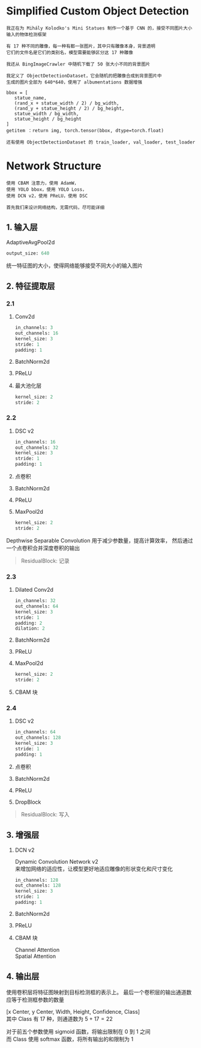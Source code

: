 # Simplified Custom Object Detection

```prompt
我正在为 Mihály Kolodko's Mini Statues 制作一个基于 CNN 的，接受不同图片大小输入的物体检测框架

有 17 种不同的雕像，每一种有都一张图片，其中只有雕像本身，背景透明
它们的文件名是它们的类别名，模型需要能够区分这 17 种雕像

我还从 BingImageCrawler 中随机下载了 50 张大小不同的背景图片

我定义了 ObjectDetectionDataset，它会随机的把雕像合成到背景图片中
生成的图片全部为 640*640，使用了 albumentations 数据增强

bbox = [
   statue_name,
   (rand_x + statue_width / 2) / bg_width,
   (rand_y + statue_height / 2) / bg_height,
   statue_width / bg_width,
   statue_height / bg_height
]
getitem ：return img, torch.tensor(bbox, dtype=torch.float)

还有使用 ObjectDetectionDataset 的 train_loader, val_loader, test_loader
```

# Network Structure

```prompt
使用 CBAM 注意力，使用 AdamW，
使用 YOLO bbox，使用 YOLO Loss，
使用 DCN v2，使用 PReLU，使用 DSC

首先我们来设计网络结构，无需代码，尽可能详细
```

## 1. 输入层

AdaptiveAvgPool2d

```python
output_size: 640
```

统一特征图的大小，使得网络能够接受不同大小的输入图片

## 2. 特征提取层

### 2.1

1. Conv2d

   ```python
   in_channels: 3
   out_channels: 16
   kernel_size: 3
   stride: 1
   padding: 1
   ```

2. BatchNorm2d
3. PReLU
4. 最大池化层

   ```python
   kernel_size: 2
   stride: 2
   ```

### 2.2

1. DSC v2

   ```python
   in_channels: 16
   out_channels: 32
   kernel_size: 3
   stride: 1
   padding: 1
   ```

2. 点卷积
3. BatchNorm2d
4. PReLU
5. MaxPool2d

   ```python
   kernel_size: 2
   stride: 2
   ```

Depthwise Separable Convolution 用于减少参数量，提高计算效率，
然后通过一个点卷积合并深度卷积的输出

> ResidualBlock: 记录

### 2.3

1. Dilated Conv2d

   ```python
   in_channels: 32
   out_channels: 64
   kernel_size: 3
   stride: 1
   padding: 2
   dilation: 2
   ```

2. BatchNorm2d
3. PReLU
4. MaxPool2d

   ```python
   kernel_size: 2
   stride: 2
   ```

5. CBAM 块

### 2.4

1. DSC v2

   ```python
   in_channels: 64
   out_channels: 128
   kernel_size: 3
   stride: 1
   padding: 1
   ```

2. 点卷积
3. BatchNorm2d
4. PReLU
5. DropBlock

> ResidualBlock: 写入

## 3. 增强层

1. DCN v2

   Dynamic Convolution Network v2  
   来增加网络的适应性，让模型更好地适应雕像的形状变化和尺寸变化

   ```python
   in_channels: 128
   out_channels: 128
   kernel_size: 3
   stride: 1
   padding: 1
   ```

2. BatchNorm2d
3. PReLU

4. CBAM 块

   Channel Attention  
   Spatial Attention

## 4. 输出层

使用卷积层将特征图映射到目标检测框的表示上。
最后一个卷积层的输出通道数应等于检测框参数的数量

[x Center, y Center, Width, Height, Confidence, Class]  
其中 Class 有 17 种，则通道数为 $5 + 17 = 22$

对于前五个参数使用 sigmoid 函数，将输出限制在 0 到 1 之间  
而 Class 使用 softmax 函数，将所有输出的和限制为 1
